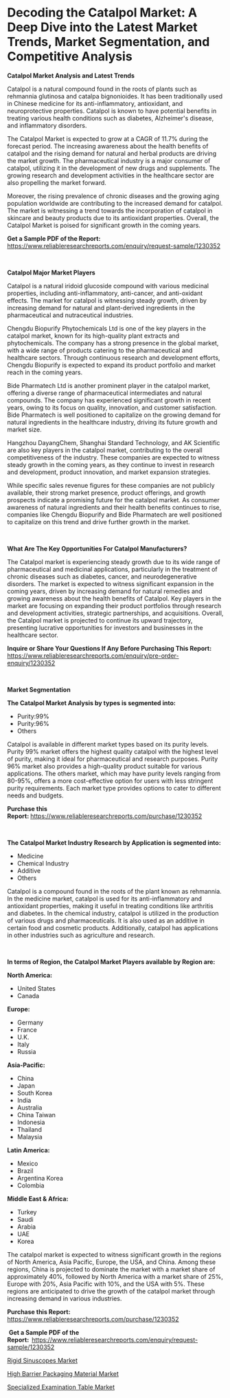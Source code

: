 <p><h1>Decoding the Catalpol Market: A Deep Dive into the Latest Market Trends, Market Segmentation, and Competitive Analysis</h1></p><p><strong>Catalpol Market Analysis and Latest Trends</strong></p>
<p><p>Catalpol is a natural compound found in the roots of plants such as rehmannia glutinosa and catalpa bignonioides. It has been traditionally used in Chinese medicine for its anti-inflammatory, antioxidant, and neuroprotective properties. Catalpol is known to have potential benefits in treating various health conditions such as diabetes, Alzheimer's disease, and inflammatory disorders.</p><p>The Catalpol Market is expected to grow at a CAGR of 11.7% during the forecast period. The increasing awareness about the health benefits of catalpol and the rising demand for natural and herbal products are driving the market growth. The pharmaceutical industry is a major consumer of catalpol, utilizing it in the development of new drugs and supplements. The growing research and development activities in the healthcare sector are also propelling the market forward.</p><p>Moreover, the rising prevalence of chronic diseases and the growing aging population worldwide are contributing to the increased demand for catalpol. The market is witnessing a trend towards the incorporation of catalpol in skincare and beauty products due to its antioxidant properties. Overall, the Catalpol Market is poised for significant growth in the coming years.</p></p>
<p><strong>Get a Sample PDF of the Report:&nbsp;</strong> <a href="https://www.reliableresearchreports.com/enquiry/request-sample/1230352">https://www.reliableresearchreports.com/enquiry/request-sample/1230352</a></p>
<p>&nbsp;</p>
<p><strong>Catalpol Major Market Players</strong></p>
<p><p>Catalpol is a natural iridoid glucoside compound with various medicinal properties, including anti-inflammatory, anti-cancer, and anti-oxidant effects. The market for catalpol is witnessing steady growth, driven by increasing demand for natural and plant-derived ingredients in the pharmaceutical and nutraceutical industries.</p><p>Chengdu Biopurify Phytochemicals Ltd is one of the key players in the catalpol market, known for its high-quality plant extracts and phytochemicals. The company has a strong presence in the global market, with a wide range of products catering to the pharmaceutical and healthcare sectors. Through continuous research and development efforts, Chengdu Biopurify is expected to expand its product portfolio and market reach in the coming years.</p><p>Bide Pharmatech Ltd is another prominent player in the catalpol market, offering a diverse range of pharmaceutical intermediates and natural compounds. The company has experienced significant growth in recent years, owing to its focus on quality, innovation, and customer satisfaction. Bide Pharmatech is well positioned to capitalize on the growing demand for natural ingredients in the healthcare industry, driving its future growth and market size.</p><p>Hangzhou DayangChem, Shanghai Standard Technology, and AK Scientific are also key players in the catalpol market, contributing to the overall competitiveness of the industry. These companies are expected to witness steady growth in the coming years, as they continue to invest in research and development, product innovation, and market expansion strategies.</p><p>While specific sales revenue figures for these companies are not publicly available, their strong market presence, product offerings, and growth prospects indicate a promising future for the catalpol market. As consumer awareness of natural ingredients and their health benefits continues to rise, companies like Chengdu Biopurify and Bide Pharmatech are well positioned to capitalize on this trend and drive further growth in the market.</p></p>
<p>&nbsp;</p>
<p><strong>What Are The Key Opportunities For Catalpol Manufacturers?</strong></p>
<p><p>The Catalpol market is experiencing steady growth due to its wide range of pharmaceutical and medicinal applications, particularly in the treatment of chronic diseases such as diabetes, cancer, and neurodegenerative disorders. The market is expected to witness significant expansion in the coming years, driven by increasing demand for natural remedies and growing awareness about the health benefits of Catalpol. Key players in the market are focusing on expanding their product portfolios through research and development activities, strategic partnerships, and acquisitions. Overall, the Catalpol market is projected to continue its upward trajectory, presenting lucrative opportunities for investors and businesses in the healthcare sector.</p></p>
<p><strong>Inquire or Share Your Questions If Any Before Purchasing This Report:</strong> <a href="https://www.reliableresearchreports.com/enquiry/pre-order-enquiry/1230352">https://www.reliableresearchreports.com/enquiry/pre-order-enquiry/1230352</a></p>
<p>&nbsp;</p>
<p><strong>Market Segmentation</strong></p>
<p><strong>The Catalpol Market Analysis by types is segmented into:</strong></p>
<p><ul><li>Purity:99%</li><li>Purity:96%</li><li>Others</li></ul></p>
<p><p>Catalpol is available in different market types based on its purity levels. Purity 99% market offers the highest quality catalpol with the highest level of purity, making it ideal for pharmaceutical and research purposes. Purity 96% market also provides a high-quality product suitable for various applications. The others market, which may have purity levels ranging from 80-95%, offers a more cost-effective option for users with less stringent purity requirements. Each market type provides options to cater to different needs and budgets.</p></p>
<p><strong>Purchase this Report:&nbsp;</strong><a href="https://www.reliableresearchreports.com/purchase/1230352">https://www.reliableresearchreports.com/purchase/1230352</a></p>
<p>&nbsp;</p>
<p><strong>The Catalpol Market Industry Research by Application is segmented into:</strong></p>
<p><ul><li>Medicine</li><li>Chemical Industry</li><li>Additive</li><li>Others</li></ul></p>
<p><p>Catalpol is a compound found in the roots of the plant known as rehmannia. In the medicine market, catalpol is used for its anti-inflammatory and antioxidant properties, making it useful in treating conditions like arthritis and diabetes. In the chemical industry, catalpol is utilized in the production of various drugs and pharmaceuticals. It is also used as an additive in certain food and cosmetic products. Additionally, catalpol has applications in other industries such as agriculture and research.</p></p>
<p>&nbsp;</p>
<p><strong>In terms of Region, the Catalpol Market Players available by Region are:</strong></p>
<p>
    <p> <strong> North America: </strong>
        <ul>
            <li>United States</li>
            <li>Canada</li>
        </ul>
        </p> 
    <p> <strong> Europe: </strong>
        <ul>
            <li>Germany</li>
            <li>France</li>
            <li>U.K.</li>
            <li>Italy</li>
            <li>Russia</li>
        </ul>
        </p> 
    <p> <strong> Asia-Pacific: </strong>
        <ul>
            <li>China</li>
            <li>Japan</li>
            <li>South Korea</li>
            <li>India</li>
            <li>Australia</li>
            <li>China Taiwan</li>
            <li>Indonesia</li>
            <li>Thailand</li>
            <li>Malaysia</li>
        </ul>
        </p> 
    <p> <strong> Latin America: </strong>
        <ul>
            <li>Mexico</li>
            <li>Brazil</li>
            <li>Argentina Korea</li>
            <li>Colombia</li>
        </ul>
        </p> 
    <p> <strong> Middle East & Africa: </strong>
        <ul>
            <li>Turkey</li>
            <li>Saudi</li>
            <li>Arabia</li>
            <li>UAE</li>
            <li>Korea</li>
        </ul>
    </p>
    </p>
<p><p>The catalpol market is expected to witness significant growth in the regions of North America, Asia Pacific, Europe, the USA, and China. Among these regions, China is projected to dominate the market with a market share of approximately 40%, followed by North America with a market share of 25%, Europe with 20%, Asia Pacific with 10%, and the USA with 5%. These regions are anticipated to drive the growth of the catalpol market through increasing demand in various industries.</p></p>
<p><strong>Purchase this Report: </strong><a href="https://www.reliableresearchreports.com/purchase/1230352">https://www.reliableresearchreports.com/purchase/1230352</a></p>
<p>&nbsp;<strong>Get a Sample PDF of the Report:&nbsp;&nbsp;</strong><a href="https://www.reliableresearchreports.com/enquiry/request-sample/1230352">https://www.reliableresearchreports.com/enquiry/request-sample/1230352</a></p>
<p><strong></strong></p>
<p><p><a href="https://view.publitas.com/reportprime-1/rigid-sinuscopes-market-size-2023-2030-global-industrial-analysis-key-geographical-regions-market-share-top-key-players-product-types-and-forecast-research-report/">Rigid Sinuscopes Market</a></p><p><a href="https://view.publitas.com/reportprime-1/high-barrier-packaging-material-market-size-global-industry-overview-market-segmentation-and-forecast-2023-to-2030/">High Barrier Packaging Material Market</a></p><p><a href="https://view.publitas.com/reportprime-1/specialized-examination-table-market-size-market-trends-and-growth-outlook-forecasted-for-period-from-2023-to-2030/">Specialized Examination Table Market</a></p></p>